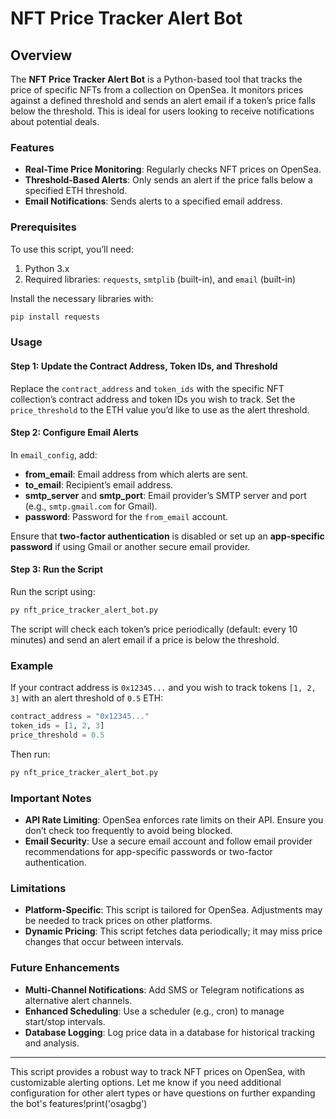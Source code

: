 # NFT Price Tracker Alert Bot

## Overview

The **NFT Price Tracker Alert Bot** is a Python-based tool that tracks the price of specific NFTs from a collection on OpenSea. It monitors prices against a defined threshold and sends an alert email if a token’s price falls below the threshold. This is ideal for users looking to receive notifications about potential deals.

### Features

- **Real-Time Price Monitoring**: Regularly checks NFT prices on OpenSea.
- **Threshold-Based Alerts**: Only sends an alert if the price falls below a specified ETH threshold.
- **Email Notifications**: Sends alerts to a specified email address.

### Prerequisites

To use this script, you’ll need:

1. Python 3.x
2. Required libraries: `requests`, `smtplib` (built-in), and `email` (built-in)

Install the necessary libraries with:

```bash
pip install requests
```

### Usage

#### Step 1: Update the Contract Address, Token IDs, and Threshold

Replace the `contract_address` and `token_ids` with the specific NFT collection’s contract address and token IDs you wish to track. Set the `price_threshold` to the ETH value you’d like to use as the alert threshold.

#### Step 2: Configure Email Alerts

In `email_config`, add:

- **from_email**: Email address from which alerts are sent.
- **to_email**: Recipient’s email address.
- **smtp_server** and **smtp_port**: Email provider’s SMTP server and port (e.g., `smtp.gmail.com` for Gmail).
- **password**: Password for the `from_email` account.

Ensure that **two-factor authentication** is disabled or set up an **app-specific password** if using Gmail or another secure email provider.

#### Step 3: Run the Script

Run the script using:

```bash
py nft_price_tracker_alert_bot.py
```

The script will check each token’s price periodically (default: every 10 minutes) and send an alert email if a price is below the threshold.

### Example

If your contract address is `0x12345...` and you wish to track tokens `[1, 2, 3]` with an alert threshold of `0.5` ETH:

```python
contract_address = "0x12345..."
token_ids = [1, 2, 3]
price_threshold = 0.5
```

Then run:

```bash
py nft_price_tracker_alert_bot.py
```

### Important Notes

- **API Rate Limiting**: OpenSea enforces rate limits on their API. Ensure you don’t check too frequently to avoid being blocked.
- **Email Security**: Use a secure email account and follow email provider recommendations for app-specific passwords or two-factor authentication.

### Limitations

- **Platform-Specific**: This script is tailored for OpenSea. Adjustments may be needed to track prices on other platforms.
- **Dynamic Pricing**: This script fetches data periodically; it may miss price changes that occur between intervals.

### Future Enhancements

- **Multi-Channel Notifications**: Add SMS or Telegram notifications as alternative alert channels.
- **Enhanced Scheduling**: Use a scheduler (e.g., cron) to manage start/stop intervals.
- **Database Logging**: Log price data in a database for historical tracking and analysis.

--- 

This script provides a robust way to track NFT prices on OpenSea, with customizable alerting options. Let me know if you need additional configuration for other alert types or have questions on further expanding the bot's features!print('osagbg')